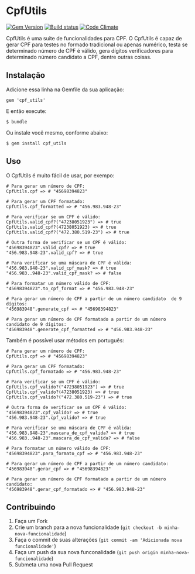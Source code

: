 # CpfUtils
[![Gem Version](https://badge.fury.io/rb/cpf_utils.png)](http://badge.fury.io/rb/cpf_utils)
[![Build status](https://secure.travis-ci.org/jacksonpires/cpf_utils.png)](https://secure.travis-ci.org/jacksonpires/cpf_utils)
[![Code Climate](https://codeclimate.com/github/jacksonpires/cpf_utils.png)](https://codeclimate.com/github/jacksonpires/cpf_utils)

CpfUtils é uma suite de funcionalidades para CPF.
O CpfUtils é capaz de gerar CPF para testes no formado tradicional ou apenas numérico, testa se determinado número de CPF é válido, gera dígitos verificadores para determinado número candidato a CPF, dentre outras coisas.

## Instalação

Adicione essa linha na Gemfile da sua aplicação:

    gem 'cpf_utils'

E então execute:

    $ bundle

Ou instale você mesmo, conforme abaixo:

    $ gem install cpf_utils

## Uso

O CpfUtils é muito fácil de usar, por exempo:

    # Para gerar um número de CPF:
    CpfUtils.cpf => # "45698394823"

    # Para gerar um CPF formatado:
    CpfUtils.cpf_formatted => # "456.983.948-23"

    # Para verificar se um CPF é válido:
    CpfUtils.valid_cpf?("47238051923") => # true
    CpfUtils.valid_cpf?(47238051923) => # true
    CpfUtils.valid_cpf?("472.380.519-23") => # true

    # Outra forma de verificar se um CPF é válido:
    "45698394823".valid_cpf? => # true
    "456.983.948-23".valid_cpf? => # true

    # Para verificar se uma máscara de CPF é válida:
    "456.983.948-23".valid_cpf_mask? => # true
    "456.983..948-23".valid_cpf_mask? => # false

    # Para formatar um número válido de CPF:
    "45698394823".to_cpf_format => # "456.983.948-23"

    # Para gerar um número de CPF a partir de um número candidato  de 9 dígitos:
    "456983948".generate_cpf => # "45698394823"

    # Para gerar um número de CPF formatado a partir de um número candidato de 9 dígitos:
    "456983948".generate_cpf_formatted => # "456.983.948-23"

Também é possível usar métodos em português:

    # Para gerar um número de CPF:
    CpfUtils.cpf => # "45698394823"

    # Para gerar um CPF formatado:
    CpfUtils.cpf_formatado => # "456.983.948-23"

    # Para verificar se um CPF é válido:
    CpfUtils.cpf_valido?("47238051923") => # true
    CpfUtils.cpf_valido?(47238051923) => # true
    CpfUtils.cpf_valido?("472.380.519-23") => # true

    # Outra forma de verificar se um CPF é válido:
    "45698394823".cpf_valido? => # true
    "456.983.948-23".cpf_valido? => # true

    # Para verificar se uma máscara de CPF é válida:
    "456.983.948-23".mascara_de_cpf_valida? => # true
    "456.983..948-23".mascara_de_cpf_valida? => # false

    # Para formatar um número válido de CPF:
    "45698394823".para_formato_cpf => # "456.983.948-23"

    # Para gerar um número de CPF a partir de um número candidato:
    "456983948".gerar_cpf => # "45698394823"

    # Para gerar um número de CPF formatado a partir de um número candidato:
    "456983948".gerar_cpf_formatado => # "456.983.948-23"

## Contribuindo

1. Faça um Fork
2. Crie um branch para a nova funcionalidade (`git checkout -b minha-nova-funcionalidade`)
3. Faça o commit de suas alterações  (`git commit -am 'Adicionada nova funcionalidade'`)
4. Faça um push da sua nova funconalidade (`git push origin minha-nova-funcionalidade`)
5. Submeta uma nova Pull Request
